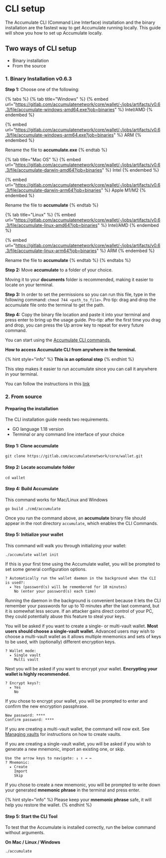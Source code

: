 # CLI setup

The Accumulate CLI (Command Line Interface) installation and the binary installation are the fastest way to get Accumulate running locally. This guide will show you how to set up Accumulate locally.

## Two ways of CLI setup

* Binary installation
* From the source

### **1. Binary Installation** v0.6.3

**Step 1:** Choose one of the following:

{% tabs %}
{% tab title="Windows" %}
{% embed url="https://gitlab.com/accumulatenetwork/core/wallet/-/jobs/artifacts/v0.6.3/file/accumulate-windows-amd64.exe?job=binaries" %}
Intel/AMD
{% endembed %}

{% embed url="https://gitlab.com/accumulatenetwork/core/wallet/-/jobs/artifacts/v0.6.3/file/accumulate-windows-arm64.exe?job=binaries" %}
ARM
{% endembed %}

Rename the file to **accumulate.exe**
{% endtab %}

{% tab title="Mac OS" %}
{% embed url="https://gitlab.com/accumulatenetwork/core/wallet/-/jobs/artifacts/v0.6.3/file/accumulate-darwin-amd64?job=binaries" %}
Intel
{% endembed %}

{% embed url="https://gitlab.com/accumulatenetwork/core/wallet/-/jobs/artifacts/v0.6.3/file/accumulate-darwin-arm64?job=binaries" %}
Apple M1/M2
{% endembed %}

Rename the file to **accumulate**
{% endtab %}

{% tab title="Linux" %}
{% embed url="https://gitlab.com/accumulatenetwork/core/wallet/-/jobs/artifacts/v0.6.3/file/accumulate-linux-amd64?job=binaries" %}
Intel/AMD
{% endembed %}

{% embed url="https://gitlab.com/accumulatenetwork/core/wallet/-/jobs/artifacts/v0.6.3/file/accumulate-linux-arm64?job=binaries" %}
ARM
{% endembed %}

Rename the file to **accumulate**
{% endtab %}
{% endtabs %}

**Step 2:** Move **accumulate** to a folder of your choice.

Moving it to your **documents** folder is recommended, making it easier to locate on your terminal.

**Step 3:** In order to set the permissions so you can run this file, type in the following command: `chmod 744 <path_to_file>`. Pro tip: drag and drop the accumulate file onto the terminal to get the path.

**Step 4:**  Copy the binary file location and paste it into your terminal and press enter to bring up the usage guide. Pro-tip: after the first time you drag and drop, you can press the Up arrow key to repeat for every future command.

You can start using the [Accumulate CLI commands.](https://docs.accumulatenetwork.io/accumulate/cli/cli-reference)

**How to access Accumulate CLI from anywhere in the terminal.**

{% hint style="info" %}
&#x20;**This is an optional step**
{% endhint %}

This step makes it easier to run accumulate since you can call it anywhere in your terminal.

You can follow the instructions in this [link](https://zwbetz.com/how-to-add-a-binary-to-your-path-on-macos-linux-windows/#windows-cli)



### 2. From source

#### **Preparing the installation**

The CLI installation guide needs two requirements.

* GO language 1.18 version
* Terminal or any command line interface of your choice

#### **Step 1: Clone accumulate**

```
git clone https://gitlab.com/accumulatenetwork/core/wallet.git
```

#### **Step 2: Locate accumulate folder**

```
cd wallet
```

#### **Step 4: Build Accumulate**

This command works for Mac/Linux and Windows

```
go build ./cmd/accumulate
```

Once you run the command above, an **accumulate** binary file should appear in the root directory `accumulate`, which enables the CLI Commands.

#### **Step 5: Initialize your wallet**

This command will walk you through initializing your wallet:

```
./accumulate wallet init
```

If this is your first time using the Accumulate wallet, you will be prompted to
set some general configuration options.

```
? Automatically run the wallet daemon in the background when the CLI is used?:
  ▸ Yes (password(s) will be remembered for 10 minutes)
    No (enter your password(s) each time)
```

Running the daemon in the background is convenient because it lets the CLI
remember your passwords for up to 10 minutes after the last command, but it is
somewhat less secure. If an attacker gains direct control of your PC, they could
potentially abuse this feature to steal your keys.

You will be asked if you want to create a single- or multi-vault wallet. **Most
users should choose a single-vault wallet.** Advanced users may wish to choose a
multi-vault wallet as it allows multiple mnemonics and sets of keys to be used,
with (optionally) different encryption keys.

```
? Wallet mode:
  ▸ Single vault
    Multi vault
```

Next you will be asked if you want to encrypt your wallet. **Encrypting your
wallet is highly recommended.**

```
? Encrypt keys?:
  ▸ Yes
    No
```

If you chose to encrypt your wallet, you will be prompted to enter and confirm
the new encryption passphrase.

```
New password: ****
Confirm password: ****
```

If you are creating a multi-vault wallet, the command will now exit. See
[Managing
vaults](https://docs.accumulatenetwork.io/wallet/vaults/managing-vaults#create-a-new-vault)
for instructions on how to create vaults.

If you are creating a single-vault wallet, you will be asked if you wish to
generate a new mnemonic, import an existing one, or skip.

```
Use the arrow keys to navigate: ↓ ↑ → ←
? Mnemonic:
  ▸ Create
    Import
    Skip
```

If you chose to create a new mnemonic, you will be prompted to write down your
generated **mnemonic phrase** in the terminal and press enter.

{% hint style="info" %}
Please keep your **mnemonic phrase** safe, it will help you restore the wallet.
{% endhint %}

#### **Step 5: Start the CLI Tool**

To test that the Accumulate is installed correctly, run the below command without arguments.

**On Mac / Linux / Windows**

```
./accumulate
```
